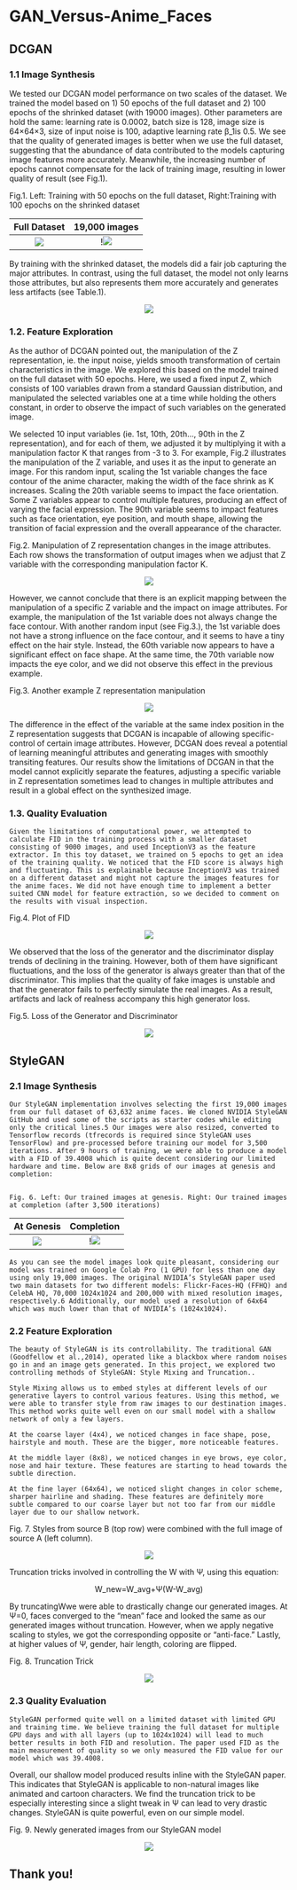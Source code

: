 # GAN_Versus-Anime_Faces

## DCGAN

### 1.1 Image Synthesis
We tested our DCGAN model performance on two scales of the dataset. We trained the model based on 1) 50 epochs of the full dataset and 2) 100 epochs of the shrinked dataset (with 19000 images). Other parameters are hold the same: learning rate is 0.0002, batch size is 128, image size is 64×64×3, size of input noise is 100, adaptive learning rate β_1is 0.5. We see that the quality of generated images is better when we use the full dataset, suggesting that the abundance of data contributed to the models capturing image features more accurately. Meanwhile, the increasing number of epochs cannot compensate for the lack of training image, resulting in lower quality of result (see Fig.1).

Fig.1. Left: Training with 50 epochs on the full dataset, Right:Training with 100 epochs on the shrinked dataset

Full Dataset               |  19,000 images
:-------------------------:|:-------------------------:
![](https://github.com/mthnguyener/GAN_Versus-Anime_Faces/blob/main/Results/DCGAN/training_50epochs_full.png) | !![](https://github.com/mthnguyener/GAN_Versus-Anime_Faces/blob/main/Results/DCGAN/training_100epochs_19000.png)

By training with the shrinked dataset, the models did a fair job capturing the major attributes. In contrast, using the full dataset, the model not only learns those attributes, but also represents them more accurately and generates less artifacts (see Table.1).

<div style="text-align:center"><img src="![](https://github.com/mthnguyener/GAN_Versus-Anime_Faces/blob/main/Results/DCGAN/DCGAN_Table.png)" /></div>

### 1.2. Feature Exploration
As the author of DCGAN pointed out, the manipulation of the Z representation, ie. the input noise, yields smooth transformation of certain characteristics in the image. We explored this based on the model trained on the full dataset with 50 epochs. Here, we used a fixed input Z, which consists of 100 variables drawn from a standard Gaussian distribution, and manipulated the selected variables one at a time while holding the others constant, in order to observe the impact of such variables on the generated image.

We selected 10 input variables (ie. 1st, 10th, 20th…, 90th in the Z representation), and for each of them, we adjusted it by multiplying it with a manipulation factor K that ranges from -3 to 3. For example, Fig.2 illustrates the manipulation of the Z variable, and uses it as the input to generate an image. For this random input, scaling the 1st variable changes the face contour of the anime character, making the width of the face shrink as K increases. Scaling the 20th variable seems to impact the face orientation. Some Z variables appear to control multiple features, producing an effect of varying the facial expression. The 90th variable seems to impact features such as face orientation, eye position, and mouth shape, allowing the transition of facial expression and the overall appearance of the character.

Fig.2. Manipulation of Z representation changes in the image attributes. Each row shows the transformation of output images when we adjust that Z variable with the corresponding manipulation factor K. 

<div style="text-align:center"><img src="![](https://github.com/mthnguyener/GAN_Versus-Anime_Faces/blob/main/Results/DCGAN/Z_manipulation.png)" /></div>

However, we cannot conclude that there is an explicit mapping between the manipulation of a specific Z variable and the impact on image attributes. For example, the manipulation of the 1st variable does not always change the face contour. With another random input (see Fig.3.), the 1st variable does not have a strong influence on the face contour, and it seems to have a tiny effect on the hair style. Instead, the 60th variable now appears to have a significant effect on face shape. At the same time, the 70th variable now impacts the eye color, and we did not observe this effect in the previous example.
 
Fig.3. Another example Z representation manipulation

<div style="text-align:center"><img src="![](https://github.com/mthnguyener/GAN_Versus-Anime_Faces/blob/main/Results/DCGAN/Z_manipulation2.png)" /></div>

The difference in the effect of the variable at the same index position in the Z representation suggests that DCGAN is incapable of allowing specific-control of certain image attributes. However, DCGAN does reveal a potential of learning meaningful attributes and generating images with smoothly transiting features. Our results show the limitations of DCGAN in that the model cannot explicitly separate the features, adjusting a specific variable in Z representation sometimes lead to changes in multiple attributes and result in a global effect on the synthesized image.

### 1.3. Quality Evaluation
	Given the limitations of computational power, we attempted to calculate FID in the training process with a smaller dataset consisting of 9000 images, and used InceptionV3 as the feature extractor. In this toy dataset, we trained on 5 epochs to get an idea of the training quality. We noticed that the FID score is always high and fluctuating. This is explainable because InceptionV3 was trained on a different dataset and might not capture the images features for the anime faces. We did not have enough time to implement a better suited CNN model for feature extraction, so we decided to comment on the results with visual inspection.
 
Fig.4. Plot of FID 

<div style="text-align:center"><img src="![](https://github.com/mthnguyener/GAN_Versus-Anime_Faces/blob/main/Results/DCGAN/DCGAN_FID.png)" /></div>

We observed that the loss of the generator and the discriminator display trends of declining in the training. However, both of them have significant fluctuations, and the loss of the generator is always greater than that of the discriminator. This implies that the quality of fake images is unstable and that the generator fails to perfectly simulate the real images. As a result, artifacts and lack of realness accompany this high generator loss. 

 
Fig.5. Loss of the Generator and Discriminator

<div style="text-align:center"><img src="![](https://github.com/mthnguyener/GAN_Versus-Anime_Faces/blob/main/Results/DCGAN/DCGAN_Loss.png)" /></div>

## StyleGAN

### 2.1 Image Synthesis
	Our StyleGAN implementation involves selecting the first 19,000 images from our full dataset of 63,632 anime faces. We cloned NVIDIA StyleGAN GitHub and used some of the scripts as starter codes while editing only the critical lines.5 Our images were also resized, converted to Tensorflow records (tfrecords is required since StyleGAN uses TensorFlow) and pre-processed before training our model for 3,500 iterations. After 9 hours of training, we were able to produce a model with a FID of 39.4008 which is quite decent considering our limited hardware and time. Below are 8x8 grids of our images at genesis and completion:

  
	Fig. 6. Left: Our trained images at genesis. Right: Our trained images at completion (after 3,500 iterations)
	
At Genesis                 |  Completion
:-------------------------:|:-------------------------:
![](https://github.com/mthnguyener/GAN_Versus-Anime_Faces/blob/main/Results/StyleGAN/fakes000000_first.png) | !![](https://github.com/mthnguyener/GAN_Versus-Anime_Faces/blob/main/Results/StyleGAN/fakes003500_last.png)

	As you can see the model images look quite pleasant, considering our model was trained on Google Colab Pro (1 GPU) for less than one day using only 19,000 images. The original NVIDIA’s StyleGAN paper used two main datasets for two different models: Flickr-Faces-HQ (FFHQ) and CelebA HQ, 70,000 1024x1024 and 200,000 with mixed resolution images, respectively.6 Additionally, our model used a resolution of 64x64 which was much lower than that of NVIDIA’s (1024x1024).

### 2.2 Feature Exploration
	The beauty of StyleGAN is its controllability. The traditional GAN (Goodfellow et al.,2014), operated like a blackbox where random noises go in and an image gets generated. In this project, we explored two controlling methods of StyleGAN: Style Mixing and Truncation..

	Style Mixing allows us to embed styles at different levels of our generative layers to control various features. Using this method, we were able to transfer style from raw images to our destination images. This method works quite well even on our small model with a shallow network of only a few layers.

	At the coarse layer (4x4), we noticed changes in face shape, pose, hairstyle and mouth. These are the bigger, more noticeable features.

	At the middle layer (8x8), we noticed changes in eye brows, eye color, nose and hair texture. These features are starting to head towards the subtle direction.

	At the fine layer (64x64), we noticed slight changes in color scheme, sharper hairline and shading. These features are definitely more subtle compared to our coarse layer but not too far from our middle layer due to our shallow network.
 
Fig. 7. Styles from source B (top row) were combined with the full image of source A (left column).

<div style="text-align:center"><img src="![](https://github.com/mthnguyener/GAN_Versus-Anime_Faces/blob/main/Results/StyleGAN/style-mixing2.png)" /></div>

Truncation tricks involved in controlling the W with Ψ, using this equation:

<center> W_new=W_avg+Ψ(W-W_avg) </center>

By truncatingWwe were able to drastically change our generated images. At Ψ=0, faces converged to the “mean” face and looked the same as our generated images without truncation. However, when we apply negative scaling to styles, we got the corresponding opposite or “anti-face.” Lastly, at higher values of Ψ, gender, hair length, coloring are flipped.

Fig. 8. Truncation Trick

<div style="text-align:center"><img src="![](https://github.com/mthnguyener/GAN_Versus-Anime_Faces/blob/main/Results/StyleGAN/truncation.png)" /></div>

### 2.3 Quality Evaluation
	StyleGAN performed quite well on a limited dataset with limited GPU and training time. We believe training the full dataset for multiple GPU days and with all layers (up to 1024x1024) will lead to much better results in both FID and resolution. The paper used FID as the main measurement of quality so we only measured the FID value for our model which was 39.4008.

Overall, our shallow model produced results inline with the StyleGAN paper. This indicates that StyleGAN is applicable to non-natural images like animated and cartoon characters. We find the truncation trick to be especially interesting since a slight tweak in Ψ can lead to very drastic changes. StyleGAN is quite powerful, even on our simple model.
 
Fig. 9. Newly generated images from our StyleGAN model

<div style="text-align:center"><img src="![](https://github.com/mthnguyener/GAN_Versus-Anime_Faces/blob/main/Results/StyleGAN/generated_images.png)" /></div>

## Thank you!
